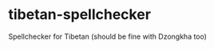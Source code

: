 tibetan-spellchecker
====================

Spellchecker for Tibetan (should be fine with Dzongkha too)
